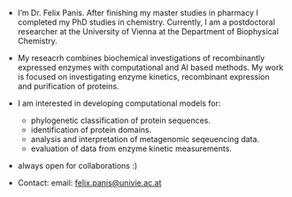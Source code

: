 - I’m Dr. Felix Panis. After finishing my master studies in pharmacy I completed my PhD studies in chemistry. Currently, I am a postdoctoral researcher at the University of Vienna at the Department of Biophysical Chemistry.
  
- My reseacrh combines biochemical investigations of recombinantly expressed enzymes with computational and AI based methods. My work is focused on investigating enzyme kinetics, recombinant expression and purification of proteins.
  
- I am interested in developing computational models for:
  * phylogenetic classification of protein sequences.
  * identification of protein domains.
  * analysis and interpretation of metagenomic seqeuencing data.
  * evaluation of data from enzyme kinetic measurements.
 
- always open for collaborations :)

- Contact:
  email: felix.panis@univie.ac.at 


<!---
FelixP91/FelixP91 is a ✨ special ✨ repository because its `README.md` (this file) appears on your GitHub profile.
You can click the Preview link to take a look at your changes.
--->
